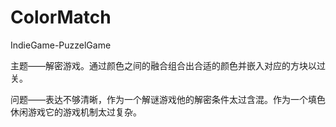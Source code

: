 # ColorMatch
IndieGame-PuzzelGame


主题——解密游戏。通过颜色之间的融合组合出合适的颜色并嵌入对应的方块以过关。

问题——表达不够清晰，作为一个解谜游戏他的解密条件太过含混。作为一个填色休闲游戏它的游戏机制太过复杂。
